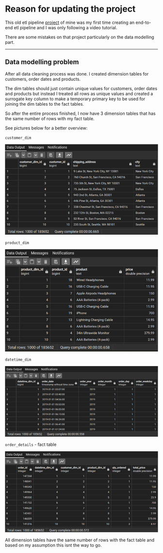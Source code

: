 # Reason for updating the project

This old etl pipeline [project]() of mine was my first time creating an end-to-end etl pipeline and I was only following a video tutorial.

There are some mistakes on that project particularly on the data modelling part.

---

## Data modelling problem

After all data cleaning process was done. I created dimension tables for customers, order dates and products.

The dim tables should just contain unique values for customers, order dates and products but instead I treated all rows as unique values and created a surrogate key column to make a temporary primary key to be used for joining the dim tables to the fact tables.

So after the entire process finished, I now have 3 dimension tables that has the same number of rows with my fact table.

See pictures below for a better overview:

`customer_dim`

![customer_dim](https://github.com/krtmlry/sf_product_sales/blob/main/img/customer_dim.png)

`product_dim`

![product_dim](https://github.com/krtmlry/sf_product_sales/blob/main/img/products_dim.png)

`datetime_dim`

![datetime_dim](https://github.com/krtmlry/sf_product_sales/blob/main/img/datetime_dim.png)

`order_details` - fact table

![order_details](https://github.com/krtmlry/sf_product_sales/blob/main/img/order_details.png)


All dimension tables have the same number of rows with the fact table and based on my assumption this isnt the way to go.